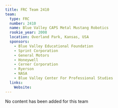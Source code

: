 ```yaml
---
title: FRC Team 2410
team:
  type: FRC
  number: 2410
  name: Blue Valley CAPS Metal Mustang Robotics
  rookie_year: 2008
  location: Overland Park, Kansas, USA
  sponsors:
    - Blue Valley Educational Foundation
    - Sprint Corporation
    - General Motors
    - Honeywell
    - Cerner Corporation
    - Ryerson
    - NASA
    - Blue Valley Center For Professional Studies
  links:
    Website: 
---
```

No content has been added for this team